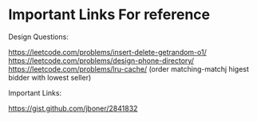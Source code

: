 # Important Links For reference

Design Questions:

https://leetcode.com/problems/insert-delete-getrandom-o1/
https://leetcode.com/problems/design-phone-directory/
https://leetcode.com/problems/lru-cache/ (order matching-matchj higest bidder with lowest seller)

Important Links:

https://gist.github.com/jboner/2841832
